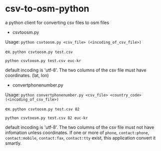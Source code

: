 # csv-to-osm-python
a python client for converting csv files to osm files

* csvtoosm.py

Usage: `python csvtoosm.py <csv_file> (<incoding_of_csv_file>)`

ex. `python csvtoosm.py test.csv`

`python csvtoosm.py test.csv euc-kr`

default incoding is 'utf-8'. The two columns of the csv file must have coordinates. (lat, lon)

* convertphonenumber.py

Usage: `python convertphonenumber.py <csv_file> <country_code> (<incoding_of_csv_file>)`

ex. `python csvtoosm.py test.csv 82`

`python csvtoosm.py test.csv 82 euc-kr`

default incoding is 'utf-8'. The two columns of the csv file must not have infomation unless coordinates.
If one or more of `phone`, `contact:phone`, `contact:mobile`, `contact:fax`, `contact:tty` exist, this application convert it smartly.
